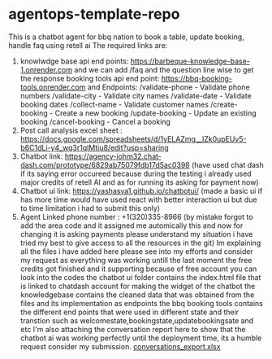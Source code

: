 # agentops-template-repo
This is a chatbot agent for bbq nation to book a table, update booking, handle faq using retell ai
The required links are:
1) knowlwdge base api end points: https://barbeque-knowledge-base-1.onrender.com and we can add /faq and the question line wise to get the response
booking tools api end point: https://bbq-booking-tools.onrender.com and 
Endpoints:
/validate-phone - Validate phone numbers
/validate-city - Validate city names
/validate-date - Validate booking dates
/collect-name - Validate customer names
/create-booking - Create a new booking
/update-booking - Update an existing booking
/cancel-booking - Cancel a booking
2) Post call analysis excel sheet : https://docs.google.com/spreadsheets/d/1yELAZmg__lZk0upEUv5-b6C1dLi-y4_wq3r1qlMtju8/edit?usp=sharing
3) Chatbot link: https://agency-iohm32.chat-dash.com/prototype/6829ab75079fdb17d5ac0398 (have used chat dash if its saying error occureed because during the testing i already used major credits of retell AI and as for running its asking for payment now)
4) Chatbot ui link: https://yashasva1.github.io/chatbotui/  (made a basic ui if has more time would have used react with better interaction ui but due to time limitation i had to submit this only)
5) Agent Linked phone number : +1(320)335-8966 (by mistake forgot to add the area code and it assigned me automically this and now for changing it is asking payments please understand my situation i have tried my best to give access to all the resources in the git)
Im explaining all the files i have added here please see into my efforts and consider my request as everything was working untill the last moment the free credits got finished and it supporting because of free account you can look into the codes
the chatbot ui folder contains the index.html file that is linked to chatdash account for making the widget of the chatbot
the knowledgebase contains the cleaned data that was obtained from the files and its implementation as endpoints
the bbq booking tools contains the different end points that were used in different state and their transtion such as welcomestate,bookingstate,updatebookingsate and etc
I'm also attaching the conversation report here to show that the chatbot ai was working perfectly until the deployment time, its a humble request consider my submission. 
[conversations_export.xlsx](https://github.com/user-attachments/files/20272423/conversations_export.xlsx)
